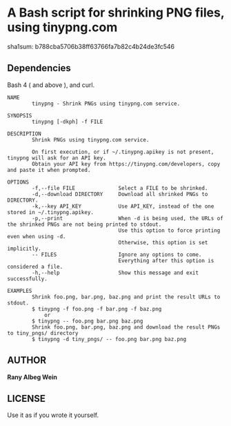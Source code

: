 A Bash script for shrinking PNG files, using tinypng.com
===================

sha1sum: b788cba5706b38ff63766fa7b82c4b24de3fc546

Dependencies
------------
Bash 4 ( and above ), and curl.

```
NAME
        tinypng - Shrink PNGs using tinypng.com service.

SYNOPSIS
        tinypng [-dkph] -f FILE

DESCRIPTION
        Shrink PNGs using tinypng.com service.
        
        On first execution, or if ~/.tinypng.apikey is not present, tinypng will ask for an API key.
        Obtain your API key from https://tinypng.com/developers, copy and paste it when prompted.

OPTIONS
        -f,--file FILE              Select a FILE to be shrinked.
        -d,--download DIRECTORY     Download all shrinked PNGs to DIRECTORY.
        -k,--key API_KEY            Use API_KEY, instead of the one stored in ~/.tinypng.apikey.
        -p,--print                  When -d is being used, the URLs of the shrinked PNGs are not being printed to stdout.
                                    Use this option to force printing even when using -d.
                                    Otherwise, this option is set implicitly.
        -- FILES                    Ignore any options to come.
                                    Everything after this option is considered a file.
        -h,--help                   Show this message and exit successfully.
            
EXAMPLES
        Shrink foo.png, bar.png, baz.png and print the result URLs to stdout.
        $ tinypng -f foo.png -f bar.png -f baz.png
            or
        $ tinypng -- foo.png bar.png baz.png
        Shrink foo.png, bar.png, baz.png and download the result PNGs to tiny_pngs/ directory
        $ tinypng -d tiny_pngs/ -- foo.png bar.png baz.png
```

AUTHOR
-------

**Rany Albeg Wein**


LICENSE
--------
Use it as if you wrote it yourself.
